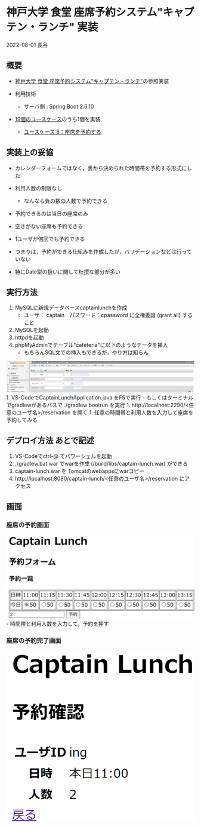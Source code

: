 # 神戸大学 食堂 座席予約システム"キャプテン・ランチ" 実装
2022-08-01 長谷

## 概要

- [神戸大学 食堂 座席予約システム"キャプテン・ランチ"](../README.md)の参照実装
- 利用技術
  - サーバ側 : Spring Boot 2.6.10

- [19個のユースケース](../usecase/README.md)のうち1個を実装
  - [ユースケース 8：座席を予約する](../usecase/usecase_user_reservation.md)

## 実装上の妥協
- カレンダーフォームではなく，表から決められた時間帯を予約する形式にした
- 利用人数の制限なし
  - なんなら負の数の人数で予約できる

- 予約できるのは当日の座席のみ
- 空きがない座席も予約できる
- 1ユーザが何回でも予約できる
- つまりは，予約ができる仕組みを作成したが，バリデーションなどは行っていない
- 特にDate型の扱いに関して杜撰な部分が多い

## 実行方法

1. MySQLに新規データベースcaptainlunchを作成
    - ユーザ： captain　パスワード：cpassword に全権委譲 (grant all) すること
1. MySQLを起動
1. httpdを起動
1. phpMyAdminでテーブル"cafeteria"に以下のようなデータを挿入
    - もちろんSQL文での挿入もできるが，やり方は知らん
<img src="./img/phpMyAdmin.png">
1. VS-CodeでCaptainLunchApplication.java をF5で実行
    - もしくはターミナルでgredlewがあるパスで ./gradlew bootrun を実行
1. http://localhost:2290/<任意のユーザ名>/reservation を開く
1. 任意の時間帯と利用人数を入力して座席を予約してみる

## デプロイ方法 あとで記述

1. VS-Codeでctrl-@ でパワーシェルを起動
1. .\gradlew.bat war でwarを作成 (/build/libs/captain-lunch.war) ができる
1. captain-lunch.war を Tomcatのwebappsにwarコピー
1. http://localhost:8080/captain-lunch/<任意のユーザ名>/reservation にアクセス

## 画面
### 座席の予約画面
<img src="./img/reservation.png">
- 時間帯と利用人数を入力して，予約を押す

### 座席の予約完了画面
<img src="./img/reservation_complete.png">
